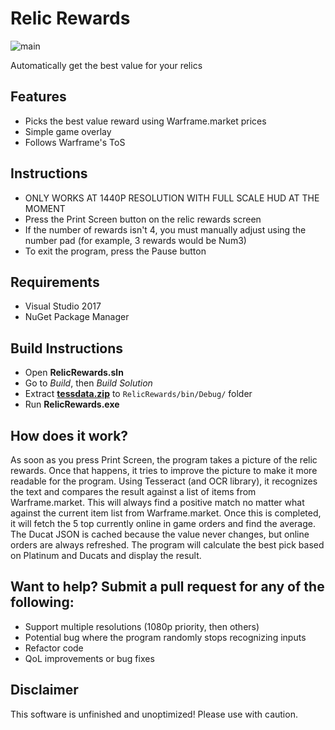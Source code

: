 # Relic Rewards

![main](https://cdn.discordapp.com/attachments/373320120707055617/484055262399823873/sample.PNG)

Automatically get the best value for your relics

## Features
* Picks the best value reward using Warframe.market prices
* Simple game overlay
* Follows Warframe's ToS

## Instructions
* ONLY WORKS AT 1440P RESOLUTION WITH FULL SCALE HUD AT THE MOMENT
* Press the Print Screen button on the relic rewards screen
* If the number of rewards isn't 4, you must manually adjust using the number pad (for example, 3 rewards would be Num3)
* To exit the program, press the Pause button

## Requirements
* Visual Studio 2017
* NuGet Package Manager

## Build Instructions
* Open **RelicRewards.sln**
* Go to *Build*, then *Build Solution*
* Extract [**tessdata.zip**](https://github.com/StudentBlake/RelicRewards/releases/download/v0.0/tessdata.zip) to `RelicRewards/bin/Debug/` folder
* Run **RelicRewards.exe**

## How does it work?
As soon as you press Print Screen, the program takes a picture of the relic rewards. Once that happens, it tries to improve the picture to make it more readable for the program. 
Using Tesseract (and OCR library), it recognizes the text and compares the result against a list of items from Warframe.market. 
This will always find a positive match no matter what against the current item list from Warframe.market. 
Once this is completed, it will fetch the 5 top currently online in game orders and find the average. 
The Ducat JSON is cached because the value never changes, but online orders are always refreshed. 
The program will calculate the best pick based on Platinum and Ducats and display the result.

## Want to help? Submit a pull request for any of the following:
* Support multiple resolutions (1080p priority, then others)
* Potential bug where the program randomly stops recognizing inputs
* Refactor code
* QoL improvements or bug fixes

## Disclaimer
This software is unfinished and unoptimized! Please use with caution.